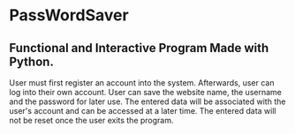 # PassWordSaver

## Functional and Interactive Program Made with Python. 
User must first register an account into the system.
Afterwards, user can log into their own account.
User can save the website name, the username and the password for later use.
The entered data will be associated with the user's account and can be accessed at a later time.
The entered data will not be reset once the user exits the program.
